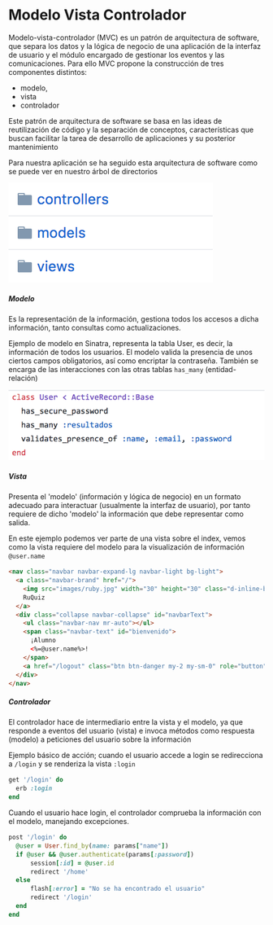 # Modelo Vista Controlador

Modelo-vista-controlador (MVC) es un patrón de arquitectura de software, que separa los datos y la lógica de negocio de una aplicación de la interfaz de usuario y el módulo encargado de gestionar los eventos y las comunicaciones. 
Para ello MVC propone la construcción de tres componentes distintos: 
  * modelo, 
  * vista 
  *  controlador
  
Este patrón de arquitectura de software se basa en las ideas de reutilización de código y la separación de conceptos, características que buscan facilitar la tarea de desarrollo de aplicaciones y su posterior mantenimiento

Para nuestra aplicación se ha seguido esta arquitectura de software como se puede ver en nuestro árbol de directorios

![](../images/mvc.png)

##### Modelo

Es la representación de la información, gestiona todos los accesos a dicha información, tanto consultas como actualizaciones.

Ejemplo de modelo en Sinatra, representa la tabla User, es decir, la información de todos los usuarios. El modelo valida la presencia de unos ciertos campos obligatorios, así como encriptar la contraseña. También se encarga de las interacciones con las otras tablas `has_many` (entidad-relación)

![](../images/modelo.png)


##### Vista

Presenta el 'modelo' (información y lógica de negocio) en un formato adecuado para interactuar (usualmente la interfaz de usuario), por tanto requiere de dicho 'modelo' la información que debe representar como salida.

En este ejemplo podemos ver parte de una vista sobre el index, vemos como la vista requiere del modelo para la visualización de información `@user.name`

```html
<nav class="navbar navbar-expand-lg navbar-light bg-light">
  <a class="navbar-brand" href="/">
    <img src="images/ruby.jpg" width="30" height="30" class="d-inline-block align-top" alt="">
    RuQuiz
  </a>
  <div class="collapse navbar-collapse" id="navbarText">
    <ul class="navbar-nav mr-auto"></ul>
    <span class="navbar-text" id="bienvenido">
      ¡Alumno
      <%=@user.name%>!
    </span>
    <a href="/logout" class="btn btn-danger my-2 my-sm-0" role="button">Salir</a>
  </div>
</nav>
```

##### Controlador

El controlador hace de intermediario entre la vista y el modelo, ya que responde a eventos del usuario (vista) e invoca métodos como respuesta (modelo) a peticiones del usuario sobre la información

Ejemplo básico de acción; cuando el usuario accede a login se redirecciona a `/login` y se renderiza la vista `:login`

```ruby
get '/login' do
  erb :login
end
```
Cuando el usuario hace login, el controlador comprueba la información con el modelo, manejando excepciones. 

```ruby
post '/login' do
  @user = User.find_by(name: params["name"])
  if @user && @user.authenticate(params[:password])
      session[:id] = @user.id
      redirect '/home'
  else
      flash[:error] = "No se ha encontrado el usuario"
      redirect '/login'
  end
end
```